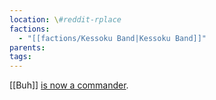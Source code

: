 ```yaml
---
location: \#reddit-rplace
factions:
  - "[[factions/Kessoku Band|Kessoku Band]]"
parents: 
tags: 
---
```

[[Buh]] [is now a commander](https://discord.com/channels/1093664259273130084/1131230952119615600/1131467939057508454).
